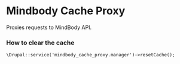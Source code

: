 # Mindbody Cache Proxy

Proxies requests to MindBody API.

### How to clear the cache

```
\Drupal::service('mindbody_cache_proxy.manager')->resetCache();
```